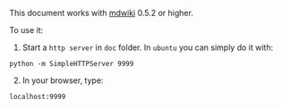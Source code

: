 This document works with [mdwiki](http://mdwiki.info) 0.5.2 or higher.

To use it:
1. Start a `http server` in `doc` folder. In `ubuntu` you can simply do it with:
```
python -m SimpleHTTPServer 9999
```
2. In your browser, type:
```
localhost:9999
```